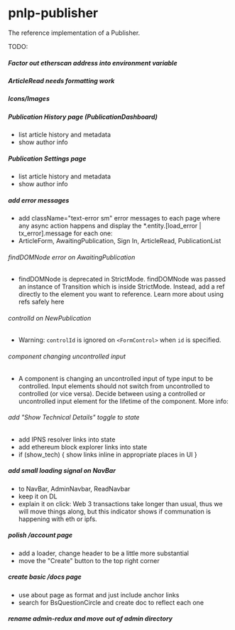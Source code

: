 # pnlp-publisher

The reference implementation of a Publisher.


TODO:

##### Factor out etherscan address into environment variable


##### ArticleRead needs formatting work

##### Icons/Images

##### Publication History page (PublicationDashboard)
- list article history and metadata
- show author info

##### Publication Settings page
- list article history and metadata
- show author info

##### add error messages
- add className="text-error sm" error messages to each page where any async action happens and display the *.entity.[load_error | tx_error].message for each one:
- ArticleForm, AwaitingPublication, Sign In, ArticleRead, PublicationList

###### findDOMNode error on AwaitingPublication
- findDOMNode is deprecated in StrictMode. findDOMNode was passed an instance of Transition which is inside StrictMode. Instead, add a ref directly to the element you want to reference. Learn more about using refs safely here

###### controlId on NewPublication
- Warning: `controlId` is ignored on `<FormControl>` when `id` is specified.

###### component changing uncontrolled input
- A component is changing an uncontrolled input of type input to be controlled. Input elements should not switch from uncontrolled to controlled (or vice versa). Decide between using a controlled or uncontrolled input element for the lifetime of the component. More info:

###### add "Show Technical Details" toggle to state
- add IPNS resolver links into state
- add ethereum block explorer links into state
- if (show_tech) { show links inline in appropriate places in UI }


##### add small loading signal on NavBar
- to NavBar, AdminNavbar, ReadNavbar
- keep it on DL
- explain it on click: Web 3 transactions take longer than usual, thus we will move things along, but this indicator shows if communation is happening with eth or ipfs.

##### polish /account page
- add a loader, change header to be a little more substantial
- move the "Create" button to the top right corner

##### create basic /docs page
- use about page as format and just include anchor links
- search for BsQuestionCircle and create doc to reflect each one

##### rename admin-redux and move out of admin directory
